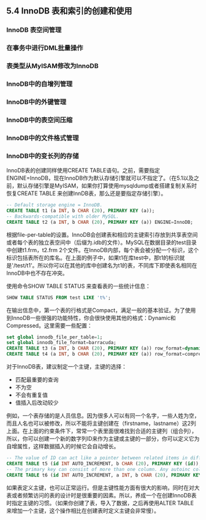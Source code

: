 ## 5.4 InnoDB 表和索引的创建和使用
### InnoDB 表空间管理
### 在事务中进行DML批量操作
### 表类型从MyISAM修改为InnoDB
### InnoDB中的自增列管理
### InnoDB中的外键管理
### InnoDB中的表空间压缩
### InnoDB中的文件格式管理
### InnoDB中的变长列的存储
InnoDB表的创建同样使用CREATE TABLE语句。之前，需要指定ENGINE=InnoDB，现在InnoDB作为默认存储引擎就可以不指定了。（在5.1以及之前，默认存储引擎是MyISAM，如果你打算使用mysqldump或者搭建复制关系时恢复CREATE TABLE 来创建InnDB表，那么还是要指定存储引擎）。

```sql
-- Default storage engine = InnoDB.
CREATE TABLE t1 (a INT, b CHAR (20), PRIMARY KEY (a));
-- Backwards-compatible with older MySQL.
CREATE TABLE t2 (a INT, b CHAR (20), PRIMARY KEY (a)) ENGINE=InnoDB;
```

根据file-per-table的设置。InnoDB会创建表和相应的主键索引存放到共享表空间或者每个表的独立表空间中（后缀为.idb的文件）。MySQL在数据目录的test目录中创建t1.frm，t2.frm 2个文件。在InnoDB内部，每个表会被分配一个标识，这个标识包括表所在的库名。在上面的例子中，如果t1在库test中，那t1的标识就是'/test/t1'。所以你可以在其他的库中创建名为t1的表，不同库下即使表名相同在InnoDB中也不存在冲突。

使用命令SHOW TABLE STATUS 来查看表的一些统计信息：

```sql
SHOW TABLE STATUS FROM test LIKE 't%';
```

在输出信息中，第一个表的行格式是Compact，满足一般的基本验证。为了使用到InnoDB一些很强的功能特性，你会很快使用其他的格式：Dynamic和Compressed。这里需要一些配置：

```sql
set global innodb_file_per_table=1;
set global innodb_file_format=barracuda;
CREATE TABLE t3 (a INT, b CHAR (20), PRIMARY KEY (a)) row_format=dynamic;
CREATE TABLE t4 (a INT, b CHAR (20), PRIMARY KEY (a)) row_format=compressed;
```

对于InnoDB表，建议制定一个主键，主键的选择：

* 匹配最重要的查询
* 不为空
* 不会有重复值
* 值插入后改动较少

例如，一个表存储的是人员信息。因为很多人可以有同一个名字，一些人姓为空，而且人名也可以被修改，所以不能将主键创建在（firstname，lastname）这2列上面。在上面的约束条件下，常常一个表里面很难找到合适的主键列（组合列），所以，你可以创建一个新的数字列ID来作为主键或主键的一部分，你可以定义它为自增属性，这样数据插入的时候它会自动增长。
	
```sql
-- The value of ID can act like a pointer between related items in different tables.
CREATE TABLE t5 (id INT AUTO_INCREMENT, b CHAR (20), PRIMARY KEY (id));
-- The primary key can consist of more than one column. Any autoinc column must come first.
CREATE TABLE t6 (id INT AUTO_INCREMENT, a INT, b CHAR (20), PRIMARY KEY (id,a));
```

如果表定义主键，也可以正常运行。但是主键性能方面有很大的影响，同时在对大表或者频繁访问的表的设计时是很重要的因素。所以，养成一个在创建InnoDB表时指定主键的习惯。（如果你创建了表，导入了数据，之后再使用ALTER TABLE 来增加一个主键，这个操作相比在创建表时定义主键会非常慢）。